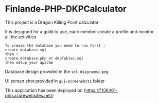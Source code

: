 # Finlande-PHP-DKPCalculator

This project is a Dragon Killing Point calculator

It is designed for a guild to use, each member create a profile and monitor all the activities

```
To create the database you need to run first :
create_database.sql
then : 
create_database.php or dkpTables.sql
then setup your apache
```



Database design provided in the ```sql-diagramme.png```

UI screen shot provided in ```gui-screenshots``` folder

This application has been deployed on (https://1106401-php.azurewebsites.net/)
